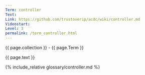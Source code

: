 ```yaml
---
Term: controller
Text: 
Link: https://github.com/trustoverip/acdc/wiki/controller.md
Videostart: 
Level: 3
permalink: /term_controller.html
---
```


{{ page.collection }} - {{ page.Term }}

   {{ page.text }}

{% include_relative glossary/controller.md %}
